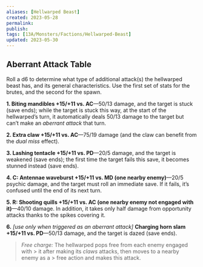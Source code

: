 ```yaml
---
aliases: [Hellwarped Beast]
created: 2023-05-28
permalink: 
publish: 
tags: [13A/Monsters/Factions/Hellwarped-Beast]
updated: 2023-05-30
---
```


## Aberrant Attack Table

Roll a d6 to determine what type of additional attack(s) the hellwarped beast has, and its general characteristics. Use the first set of stats for the brutes, and the second for the spawn.

**1. Biting mandibles +15/+11 vs. AC**—50/13 damage, and the target is stuck (save ends); while the target is stuck this way, at the start of the hellwarped’s turn, it automatically deals 50/13 damage to the target but can’t make an *aberrant attack* that turn.

**2. Extra claw +15/+11 vs. AC**—75/19 damage (and the claw can benefit from the *dual miss* effect).

**3. Lashing tentacle +15/+11 vs. PD**—20/5 damage, and the target is weakened (save ends); the first time the target fails this save, it becomes stunned instead (save ends).

**4. C: Antennae waveburst +15/+11 vs. MD (one nearby enemy)**—20/5 psychic damage, and the target must roll an immediate save. If it fails, it’s confused until the end of its next turn.

**5. R: Shooting quills +15/+11 vs. AC (one nearby enemy not engaged with it)**—40/10 damage. In addition, it takes only half damage from opportunity attacks thanks to the spikes covering it.

**6.** *\[use only when triggered as an aberrant attack\]* **Charging horn slam +15/+11 vs. PD**—50/13 damage, and the target is dazed (save ends).

> *Free charge:* The hellwarped pops free from each enemy engaged with > it after making its *claws* attacks, then moves to a nearby enemy as a > free action and makes this attack.
